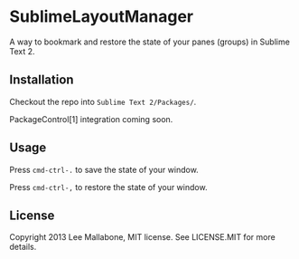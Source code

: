 SublimeLayoutManager
====================

A way to bookmark and restore the state of your panes (groups) in Sublime Text 2.

Installation
------------

Checkout the repo into `Sublime Text 2/Packages/`.

PackageControl[1] integration coming soon.

Usage
-----

Press `cmd-ctrl-.` to save the state of your window.

Press `cmd-ctrl-,` to restore the state of your window.


License
-------

Copyright 2013 Lee Mallabone, MIT license. See LICENSE.MIT for more details.

